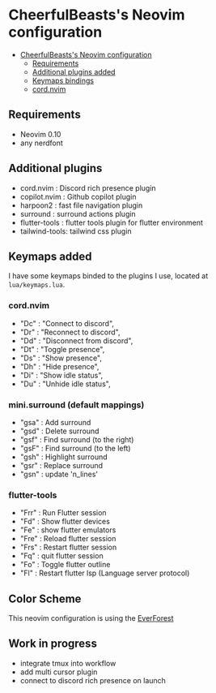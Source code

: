 # CheerfulBeasts's Neovim configuration

<!--toc:start-->

- [CheerfulBeasts's Neovim configuration](#levis-own-neovim-configuration)
  - [Requirements](#requirements)
  - [Additional plugins added](#additional-plugins-added)
  - [Keymaps bindings](#keymaps-added)
  - [cord.nvim](#cordnvim)
  <!--toc:end-->

## Requirements

- Neovim 0.10
- any nerdfont

## Additional plugins

- cord.nvim : Discord rich presence plugin
- copilot.nvim : Github copilot plugin
- harpoon2 : fast file navigation plugin
- surround : surround actions plugin
- flutter-tools : flutter tools plugin for flutter environment
- tailwind-tools: tailwind css plugin

## Keymaps added

I have some keymaps binded to the plugins I use, located at `lua/keymaps.lua`.

### cord.nvim

- "Dc" : "Connect to discord",
- "Dr" : "Reconnect to discord",
- "Dd" : "Disconnect from discord",
- "Dt" : "Toggle presence",
- "Ds" : "Show presence",
- "Dh" : "Hide presence",
- "Di" : "Show idle status",
- "Du" : "Unhide idle status",

### mini.surround (default mappings)

- "gsa" : Add surround
- "gsd" : Delete surround
- "gsf" : Find surround (to the right)
- "gsF" : Find surround (to the left)
- "gsh" : Highlight surround
- "gsr" : Replace surround
- "gsn" : update 'n_lines'

### flutter-tools

- "Frr" : Run Flutter session
- "Fd" : Show flutter devices
- "Fe" : show flutter emulators
- "Fre" : Reload flutter session
- "Frs" : Restart flutter session
- "Fq" : quit flutter session
- "Fo" : Toggle flutter outline
- "Fl" : Restart flutter lsp (Language server protocol)

## Color Scheme

This neovim configuration is using the [EverForest](https://github.com/sainnhe/everforest)

## Work in progress

- integrate tmux into workflow
- add multi cursor plugin
- connect to discord rich presence on launch
